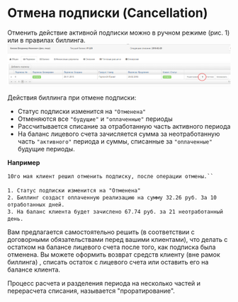 # Отмена подписки (Cancellation)

Отменить действие активной подписки можно в ручном режиме (рис. 1) или в правилах биллинга.
![](cancelation1.png)

Действия биллинга при отмене подписки: 
- Статус подписки изменится на `"Отменена"`
- Отменяются все `"будущие"` и `"оплаченные"` периоды
- Рассчитывается списание за отработанную часть активного периода
- На баланс лицевого счета зачисляется сумма за неотработанную часть `"активного"` периода и суммы, списанные за `"оплаченные"` будущие периоды.


**Например**

```1го мая клиент оплатил подписку на ежемесячный тарифный план "Базовый", стоимостью 100 руб в месяц.
10го мая клиент решил отменить подписку, после операции отмены.``

1. Статус подписки изменится на "Отменена"
2. Биллинг создаст оплаченную реализацию на сумму 32.26 руб. За 10 отработанных дней.
3. На баланс клиента будет зачислено 67.74 руб. за 21 неотработанный день.
```

Вам предлагается самостоятельно решить (в соответствии с договорными обязательствами перед вашими клиентами), что делать с остатком на балансе лицевого счета после того, как подписка была отменена. Вы можете оформить возврат средств клиенту (вне рамок биллинга) , списать остаток с лицевого счета или оставить его на балансе клиента. 

Процесс расчета и разделения периода на несколько частей и перерасчета списания, называется "проратирование".


